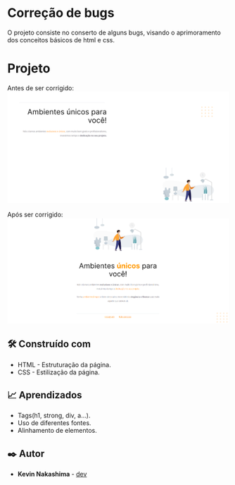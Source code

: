 # Correção de bugs

O projeto consiste no conserto de alguns bugs, visando o aprimoramento dos conceitos básicos de html e css.

# Projeto

Antes de ser corrigido:
![Image](https://github.com/Kryonn/assets/blob/main/image.png)

Após ser corrigido:
![Image](https://github.com/Kryonn/assets/blob/main/image2.png)

## 🛠️ Construído com

* HTML - Estruturação da página.
* CSS - Estilização da página.

## 📈 Aprendizados

* Tags(h1, strong, div, a...).
* Uso de diferentes fontes.
* Alinhamento de elementos.

## ✒️ Autor

* **Kevin Nakashima** - [dev](https://github.com/Kryonn)




